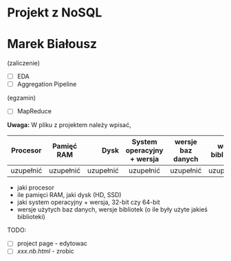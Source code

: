 # Projekt z NoSQL
# Marek Białousz

(zaliczenie)
- [ ] EDA
- [ ] Aggregation Pipeline

(egzamin)
- [ ] MapReduce

**Uwaga:**
W pliku z projektem należy wpisać,

| Procesor      | Pamięć RAM    | Dysk      | System operacyjny + wersja | wersje baz danych | wersje bibliotek |
| ------------- |:-------------:| ---------:|:--------------------------:|:-----------------:|-----------------:|
| uzupełnić     | uzupełnić     | uzupełnić | uzupełnić                  | uzupełnić         | uzupełnić        |

* jaki procesor
* ile pamięci RAM, jaki dysk (HD, SSD)
* jaki system operacyjny + wersja, 32-bit czy 64-bit
* wersje użytych baz danych, wersje bibliotek (o ile były użyte jakieś biblioteki)

TODO:

- [ ] project page - edytowac
- [ ] _xxx.nb.html_ - zrobic
